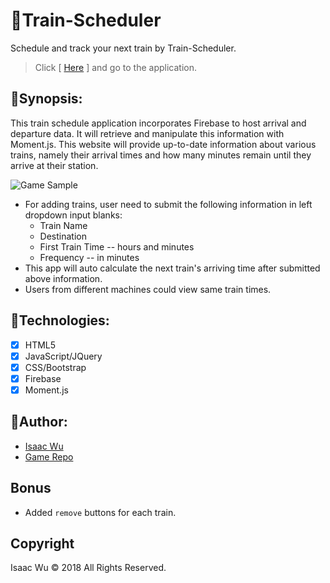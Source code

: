 # :train:Train-Scheduler
Schedule and track your next train by Train-Scheduler.

> Click [ [Here](https://squall2046.github.io/Train-Scheduler/) ] and go to the application.

## :construction:Synopsis:
This train schedule application incorporates Firebase to host arrival and departure data. It will retrieve and manipulate this information with Moment.js. This website will provide up-to-date information about various trains, namely their arrival times and how many minutes remain until they arrive at their station.

![Game Sample](/assets/images/readme-train.gif)

  * For adding trains, user need to submit the following information in left dropdown input blanks:
    * Train Name
    * Destination
    * First Train Time -- hours and minutes
    * Frequency -- in minutes
  * This app will auto calculate the next train's arriving time after submitted above information.
  * Users from different machines could view same train times.

## :construction:Technologies:
- [x] HTML5
- [x] JavaScript/JQuery
- [x] CSS/Bootstrap
- [x] Firebase
- [x] Moment.js

## :construction:Author:
* [Isaac Wu](https://github.com/squall2046)
* [Game Repo](https://github.com/squall2046/Train-Scheduler)


## Bonus
* Added `remove` buttons for each train.

## Copyright
Isaac Wu © 2018 All Rights Reserved.
